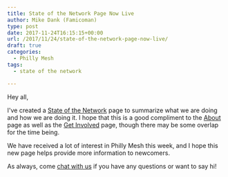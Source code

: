 ```yaml
---
title: State of the Network Page Now Live
author: Mike Dank (Famicoman)
type: post
date: 2017-11-24T16:15:15+00:00
url: /2017/11/24/state-of-the-network-page-now-live/
draft: true
categories:
  - Philly Mesh
tags:
  - state of the network

---
```

Hey all,

I've created a [State of the Network][1] page to summarize what we are doing and how we are doing it. I hope that this is a good compliment to the [About][2] page as well as the [Get Involved][3] page, though there may be some overlap for the time being.

We have received a lot of interest in Philly Mesh this week, and I hope this new page helps provide more information to newcomers.

As always, come [chat with us][4] if you have any questions or want to say hi!

 [1]: https://phillymesh.net/state-of-the-network
 [2]: https://phillymesh.net/about/
 [3]: https://phillymesh.net/get-involved/
 [4]: https://phillymesh.net/contact/